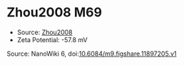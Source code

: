<a name="material" />

# Zhou2008 M69
<script type="application/ld+json">
  {
    "@context": "https://schema.org/",
    "@type": "ChemicalSubstance",
    "@id": "https://egonw.github.io/nanowiki/nanowiki281.html#material",
    "http://purl.org/dc/terms/conformsTo":
      {
        "@type": "CreativeWork",
        "@id": "https://bioschemas.org/profiles/ChemicalSubstance/0.4-RELEASE/"
      },
    "identfier": "281",
    "name": "Zhou2008 M69",
    "url": "https://egonw.github.io/nanowiki/nanowiki281.html#material",
    "sameAs": "http://127.0.0.1/mediawiki/index.php/Special:URIResolver/Zhou2008_M69"
  }
</script>


* Source: [Zhou2008](articleZhou2008.md)
* Zeta Potential: -57.8 mV


Source: NanoWiki 6, doi:[10.6084/m9.figshare.11897205.v1](https://doi.org/10.6084/m9.figshare.11897205.v1)
